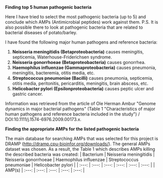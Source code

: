 **Finding top 5 human pathogenic bacteria**

Here I have tried to select the most pathogenic bacteria (up to 5) and conclude which AMPs (Antimicrobial peptides) work against them.
P.S. It is also possible there to look at pathogenic bacteria that are related to bacterial diseases of potato/barley.

I have found the following major human pathogens and reference bacteria:
1) **Neisseria meningitidis (Betaproteobacteria)** causes meningitis, septicemia, Waterhouse-Friderichsen syndrome.
2) **Neisseria gonorrhoeae (Betaproteobacteria)** causes gonorrhea.
3) **Haemophilus influenzae (Gammaproteobacteria)** causes pneumonia, meningitis, bacteremia, otitis media, etc.
4) **Streptococcus pneumoniae (Bacilli)** causes pneumonia, septicemia, otitis media, peritonitis, pericarditis, meningitis, brain abscess, etc.
5) **Helicobacter pylori (Epsilonproteobacteria)** causes peptic ulcer and gastric cancer.

Information was retrieved from the article of Ole Herman Ambur "Genome dynamics in major bacterial pathogens" (Table 1 "Characteristics of major human pathogens and reference bacteria included in the study") / DOI:10.1111/j.1574-6976.2009.00173.x.

**Finding the appropriate AMPs for the listed pathogenic bacteria**

The main database for searching AMPs that was selected for this project is DRAMP (http://dramp.cpu-bioinfor.org/downloads/). The general AMPs dataset was chosen. As a result, the Table 1 which describes AMPs killing the described bacteria was created:
| Bacterium | Neisseria meningitidis | Neisseria gonorrhoeae | Haemophilus influenzae | Streptococcus pneumoniae | Helicobacter pylori |
| :---: | :---: | :---: | :---: | :---: | :---: |
| AMP(s) | :---: | :---: | :---: | :---: | :---: |
